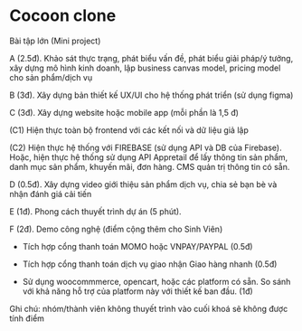 # Cocoon clone
Bài tập lớn (Mini project)

A (2.5đ). Khảo sát thực trạng, phát biểu vấn đề, phát biểu giải pháp/ý tưởng, xây dựng mô hình kinh doanh, lập business canvas model, pricing model cho sản phẩm/dịch vụ

B (3đ). Xây dựng bản thiết kế UX/UI cho hệ thống phát triển (sử dụng figma)

C (3đ). Xây dựng website hoặc mobile app (mỗi phần là 1,5 đ)

(C1) Hiện thực toàn bộ frontend với các kết nối và dữ liệu giả lập 

(C2) Hiện thực hệ thống với FIREBASE (sử dụng API và DB của Firebase). Hoặc, hiện thực hệ thống sử dụng API Appretail để lấy thông tin sản phẩm, danh mục sản phẩm, khuyến mãi, đơn hàng. CMS quản trị thông tin có sẵn. 

D (0.5đ). Xây dựng video giới thiệu sản phẩm dịch vụ, chia sẻ bạn bè và nhận đánh giá cải tiến

E (1đ). Phong cách thuyết trình dự án (5 phút). 

F (2đ). Demo công nghệ (điểm cộng thêm cho Sinh Viên)

- Tích hợp cổng thanh toán MOMO hoặc VNPAY/PAYPAL (0.5đ)

- Tích hợp cổng thanh toán dịch vụ giao nhận Giao hàng nhanh (0.5đ)

- Sử dụng woocommmerce, opencart, hoặc các platform có sẵn. So sánh với khả năng hỗ trợ của platform này với thiết kế ban đầu. (1đ)

Ghi chú: nhóm/thành viên không thuyết trình vào cuối khoá sẽ không được tính điểm
